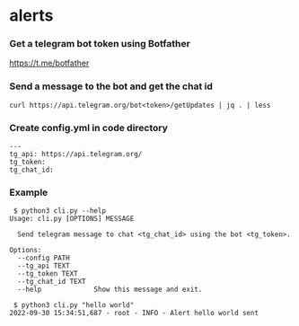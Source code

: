 # alerts

### Get a telegram bot token using Botfather
https://t.me/botfather

### Send a message to the bot and get the chat id
```
curl https://api.telegram.org/bot<token>/getUpdates | jq . | less

```

### Create config.yml in code directory
```
---
tg_api: https://api.telegram.org/
tg_token:
tg_chat_id:
```

### Example
```
 $ python3 cli.py --help
Usage: cli.py [OPTIONS] MESSAGE

  Send telegram message to chat <tg_chat_id> using the bot <tg_token>.

Options:
  --config PATH
  --tg_api TEXT
  --tg_token TEXT
  --tg_chat_id TEXT
  --help             Show this message and exit.

 $ python3 cli.py "hello world"
2022-09-30 15:34:51,687 - root - INFO - Alert hello world sent
```
